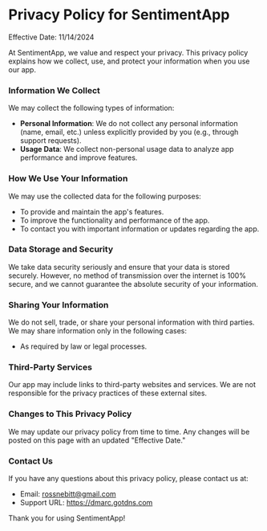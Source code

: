 # Privacy Policy for SentimentApp

Effective Date: 11/14/2024

At SentimentApp, we value and respect your privacy. This privacy policy explains how we collect, use, and protect your information when you use our app.

### Information We Collect
We may collect the following types of information:
- **Personal Information**: We do not collect any personal information (name, email, etc.) unless explicitly provided by you (e.g., through support requests).
- **Usage Data**: We collect non-personal usage data to analyze app performance and improve features.

### How We Use Your Information
We may use the collected data for the following purposes:
- To provide and maintain the app's features.
- To improve the functionality and performance of the app.
- To contact you with important information or updates regarding the app.

### Data Storage and Security
We take data security seriously and ensure that your data is stored securely. However, no method of transmission over the internet is 100% secure, and we cannot guarantee the absolute security of your information.

### Sharing Your Information
We do not sell, trade, or share your personal information with third parties. We may share information only in the following cases:
- As required by law or legal processes.

### Third-Party Services
Our app may include links to third-party websites and services. We are not responsible for the privacy practices of these external sites.

### Changes to This Privacy Policy
We may update our privacy policy from time to time. Any changes will be posted on this page with an updated "Effective Date."

### Contact Us
If you have any questions about this privacy policy, please contact us at:
- Email: rossnebitt@gmail.com
- Support URL: https://dmarc.gotdns.com 

Thank you for using SentimentApp!


